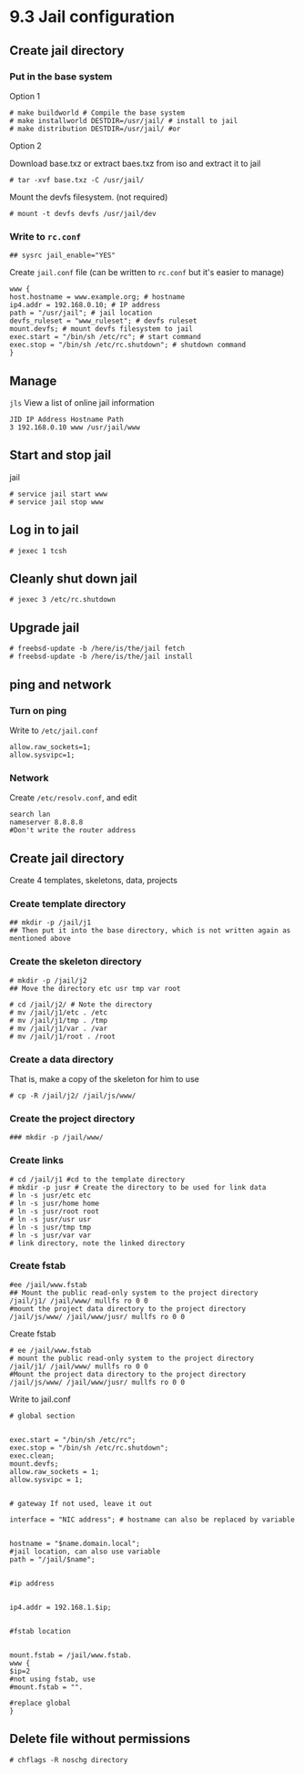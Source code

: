 # 9.3 Jail configuration

## Create jail directory

### Put in the base system

Option 1

```
# make buildworld # Compile the base system
# make installworld DESTDIR=/usr/jail/ # install to jail
# make distribution DESTDIR=/usr/jail/ #or
```

Option 2

Download base.txz or extract baes.txz from iso and extract it to jail

`# tar -xvf base.txz -C /usr/jail/`

Mount the devfs filesystem. (not required)

`# mount -t devfs devfs /usr/jail/dev`

### Write to `rc.conf`

```
## sysrc jail_enable="YES"
```

Create `jail.conf` file (can be written to `rc.conf` but it's easier to manage)

```
www {
host.hostname = www.example.org; # hostname
ip4.addr = 192.168.0.10; # IP address
path = "/usr/jail"; # jail location
devfs_ruleset = "www_ruleset"; # devfs ruleset
mount.devfs; # mount devfs filesystem to jail
exec.start = "/bin/sh /etc/rc"; # start command
exec.stop = "/bin/sh /etc/rc.shutdown"; # shutdown command
}
```

## Manage

`jls` View a list of online jail information

```
JID IP Address Hostname Path
3 192.168.0.10 www /usr/jail/www
```

## Start and stop jail

jail
``` 
# service jail start www
# service jail stop www
``` 

## Log in to jail

```
# jexec 1 tcsh
```

## Cleanly shut down jail

```
# jexec 3 /etc/rc.shutdown
```

## Upgrade jail

```
# freebsd-update -b /here/is/the/jail fetch
# freebsd-update -b /here/is/the/jail install
```

## ping and network

### Turn on ping

Write to `/etc/jail.conf`

```
allow.raw_sockets=1;
allow.sysvipc=1;
```

### Network

Create `/etc/resolv.conf`, and edit

```
search lan
nameserver 8.8.8.8
#Don't write the router address
```

## Create jail directory

Create 4 templates, skeletons, data, projects

### Create template directory

```
## mkdir -p /jail/j1
## Then put it into the base directory, which is not written again as mentioned above
```

### Create the skeleton directory

```
# mkdir -p /jail/j2
## Move the directory etc usr tmp var root
```

```
# cd /jail/j2/ # Note the directory
# mv /jail/j1/etc . /etc
# mv /jail/j1/tmp . /tmp
# mv /jail/j1/var . /var
# mv /jail/j1/root . /root
```

### Create a data directory

That is, make a copy of the skeleton for him to use 

`# cp -R /jail/j2/ /jail/js/www/`

### Create the project directory

```
### mkdir -p /jail/www/
```

### Create links

```
# cd /jail/j1 #cd to the template directory
# mkdir -p jusr # Create the directory to be used for link data
# ln -s jusr/etc etc
# ln -s jusr/home home
# ln -s jusr/root root
# ln -s jusr/usr usr
# ln -s jusr/tmp tmp
# ln -s jusr/var var
# link directory, note the linked directory
```

### Create fstab

```
#ee /jail/www.fstab
## Mount the public read-only system to the project directory
/jail/j1/ /jail/www/ mullfs ro 0 0
#mount the project data directory to the project directory
/jail/js/www/ /jail/www/jusr/ mullfs ro 0 0
```

Create fstab

```
# ee /jail/www.fstab
# mount the public read-only system to the project directory
/jail/j1/ /jail/www/ mullfs ro 0 0
#Mount the project data directory to the project directory
/jail/js/www/ /jail/www/jusr/ mullfs ro 0 0
```

Write to jail.conf

```
# global section


exec.start = "/bin/sh /etc/rc";
exec.stop = "/bin/sh /etc/rc.shutdown";
exec.clean;
mount.devfs;
allow.raw_sockets = 1;
allow.sysvipc = 1;


# gateway If not used, leave it out

interface = "NIC address"; # hostname can also be replaced by variable


hostname = "$name.domain.local";
#jail location, can also use variable
path = "/jail/$name";


#ip address


ip4.addr = 192.168.1.$ip;


#fstab location


mount.fstab = /jail/www.fstab.
www {
$ip=2
#not using fstab, use
#mount.fstab = "".

#replace global
}
```

## Delete file without permissions

```
# chflags -R noschg directory
```
